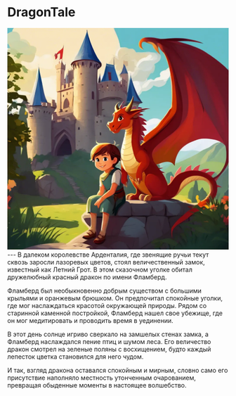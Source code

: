 # DragonTale
![](img/chad_fd23a54397f74ef6bf302ee0ee428c73_2.png)
*---*
В далеком королевстве Арденталия, где звенящие ручьи текут сквозь заросли лазоревых цветов, стоял величественный замок, известный как Летний Грот. В этом сказочном уголке обитал дружелюбный красный дракон по имени Фламберд.

Фламберд был необыкновенно добрым существом с большими крыльями и оранжевым брюшком. Он предпочитал спокойные уголки, где мог наслаждаться красотой окружающей природы. Рядом со старинной каменной постройкой, Фламберд нашел свое убежище, где он мог медитировать и проводить время в уединении.

В этот день солнце игриво сверкало на замшелых стенах замка, а Фламберд наслаждался пение птиц и шумом леса. Его величество дракон смотрел на зеленые поляны с восхищением, будто каждый лепесток цветка становился для него чудом.

И так, взгляд дракона оставался спокойным и мирным, словно само его присутствие наполняло местность утонченным очарованием, превращая обыденные моменты в настоящее волшебство.

